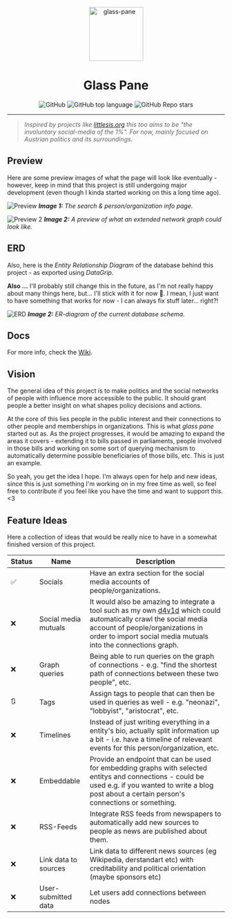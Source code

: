 <p align="center">
  <img alt="glass-pane" src="images/logo.png" width="125" height="125" />
</p>
<div align="center">
  <h1>Glass Pane</h1>
</div>
<p align="center">
  <img alt="GitHub" src="https://img.shields.io/github/license/MattMoony/glass-pane?style=for-the-badge">
  <img alt="GitHub top language" src="https://img.shields.io/github/languages/top/MattMoony/glass-pane?style=for-the-badge">
  <img alt="GitHub Repo stars" src="https://img.shields.io/github/stars/MattMoony/glass-pane?style=for-the-badge&color=cecece">
</p>

---

> *Inspired by projects like [littlesis.org](https://littlesis.org/) this too aims to be "the involuntary social-media of the 1%". For now, mainly focused on Austrian politics and its surroundings.*

## Preview

Here are some preview images of what the page will look like eventually - however, keep in mind that this project is still undergoing major development (even though I kinda started working on this a long time ago).

![Preview](images/preview.gif)
***Image 1:** The search & person/organization info page.*

![Preview 2](images/preview3.png)
***Image 2:** A preview of what an extended network graph could look like.*

## ERD

Also, here is the *Entity Relationship Diagram* of the database behind this project - as exported using *DataGrip*.

**Also ...** I'll probably still change this in the future, as I'm not really happy about many things here, but... I'll stick with it for now :poop:. I mean, I just want to have something that works for now - I can always fix stuff later... right?!

![ERD](images/erd_datagrip.png)
***Image 2:** ER-diagram of the current database schema.*

## Docs

For more info, check the [Wiki](https://github.com/MattMoony/glass-pane/wiki).

## Vision

The general idea of this project is to make politics and the social networks of people with influence more accessible to the public. It should grant people a better insight on what shapes policy decisions and actions.

At the core of this lies people in the public interest and their connections to other people and memberships in organizations. This is what *glass pane* started out as. As the project progresses, it would be amazing to expand the areas it covers - extending it to bills passed in parliaments, people involved in those bills and working on some sort of querying mechanism to automatically determine possible beneficiaries of those bills, etc. This is just an example.

So yeah, you get the idea I hope. I'm always open for help and new ideas, since this is just something I'm working on in my free time as well, so feel free to contribute if you feel like you have the time and want to support this. <3

## Feature Ideas

Here a collection of ideas that would be really nice to have in a somewhat finished version of this project.

| Status | Name                 | Description                                                                                                                                                                                                                                                  |
| ------ | -------------------- | ------------------------------------------------------------------------------------------------------------------------------------------------------------------------------------------------------------------------------------------------------------ |
| ✅      | Socials              | Have an extra section for the social media accounts of people/organizations.                                                                                                                                                                                 |
| ❌      | Social media mutuals | It would also be amazing to integrate a tool such as my own [d4v1d](https://github.com/MattMoony/d4v1d) which could automatically crawl the social media account of people/organizations in order to import social media mutuals into the connections graph. |
| ❌      | Graph queries        | Being able to run queries on the graph of connections - e.g. "find the shortest path of connections between these two people", etc.                                                                                                                          |
| 🔃      | Tags                 | Assign tags to people that can then be used in queries as well - e.g. "neonazi", "lobbyist", "aristocrat", etc.                                                                                                                                              |
| ❌      | Timelines            | Instead of just writing everything in a entity's bio, actually split information up a bit - i.e. have a timeline of releveant events for this person/organization, etc.                                                                                      |
| ❌      | Embeddable           | Provide an endpoint that can be used for embedding graphs with selected entitys and connections - could be used e.g. if you wanted to write a blog post about a certain person's connections or something.                                                   |
| ❌      | RSS-Feeds            | Integrate RSS feeds from newspapers to automatically add new sources to people as news are published about them.                                                   |
| ❌      | Link data to sources            | Link data to different news sources (eg Wikipedia, derstandart etc) with creditability and political orientation (maybe sponsors etc) |
| ❌      | User-submitted data            | Let users add connections between nodes |
